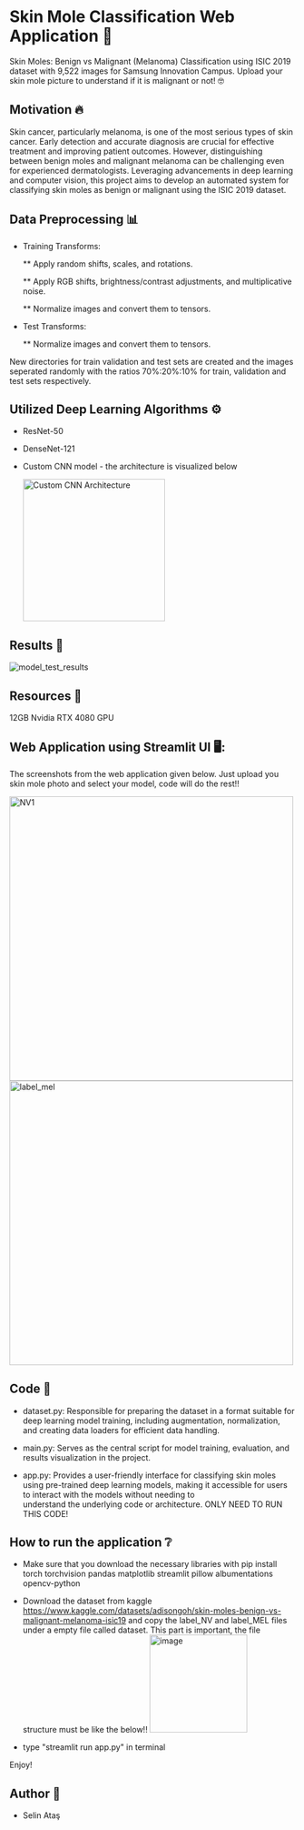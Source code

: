# Skin Mole Classification Web Application 🏥
Skin Moles: Benign vs Malignant (Melanoma) Classification using ISIC 2019 dataset with 9,522 images for Samsung Innovation Campus.
Upload your skin mole picture to understand if it is malignant or not! 🤓

## Motivation :fire:
Skin cancer, particularly melanoma, is one of the most serious types of skin cancer. Early detection and accurate diagnosis are crucial for effective treatment and improving patient outcomes. However, distinguishing between benign moles and malignant melanoma can be challenging even for experienced dermatologists. Leveraging advancements in deep learning and computer vision, this project aims to develop an automated system for classifying skin moles as benign or malignant using the ISIC 2019 dataset.

## Data Preprocessing 📊

* Training Transforms:

  ** Apply random shifts, scales, and rotations.
  
  ** Apply RGB shifts, brightness/contrast adjustments, and multiplicative noise.
  
  ** Normalize images and convert them to tensors.

* Test Transforms:
  
  ** Normalize images and convert them to tensors.

New directories for train validation and test sets are created and the images seperated randomly with the ratios 70%:20%:10% for train, validation and test sets respectively.

## Utilized Deep Learning Algorithms :gear:

* ResNet-50
* DenseNet-121
* Custom CNN model - the architecture is visualized below

  <img width = "250" src="https://github.com/selinatas/Skin-Mole-Classification/assets/110598211/a8aed045-6a2f-4d51-9e7f-d6c84af05906" alt="Custom CNN Architecture" width="400">

## Results 📑

![model_test_results](https://github.com/selinatas/Skin-Mole-Classification/assets/110598211/437fe878-e7e6-4790-959d-ef00811d6dc2)

## Resources 🧱

12GB Nvidia RTX 4080 GPU

## Web Application using Streamlit UI 🖥️:

The screenshots from the web application given below.
Just upload you skin mole photo and select your model, code will do the rest!!

<img width="500" alt="NV1" src="https://github.com/selinatas/Skin-Mole-Classification/assets/110598211/6d492332-0061-4c86-8912-782e00f295e2">
<img width="500" alt="label_mel" src="https://github.com/selinatas/Skin-Mole-Classification/assets/110598211/c7a6d67b-e00c-4a7c-997c-afeeb0ac9c36">

## Code 📖
* dataset.py:
  Responsible for preparing the dataset in a format suitable for deep learning model training, including augmentation, normalization, and creating data loaders for efficient data handling.

* main.py:
  Serves as the central script for model training, evaluation, and results visualization in the project.

* app.py:
  Provides a user-friendly interface for classifying skin moles using pre-trained deep learning models, making it accessible for users to interact with the models without needing to     
  understand the underlying code or architecture. ONLY NEED TO RUN THIS CODE!


## How to run the application ❔

* Make sure that you download the necessary libraries with pip install torch torchvision pandas matplotlib streamlit pillow albumentations opencv-python
* Download the dataset from kaggle https://www.kaggle.com/datasets/adisongoh/skin-moles-benign-vs-malignant-melanoma-isic19
  and copy the label_NV and label_MEL files under a empty file called dataset. This part is important, the file structure must be like the below!!
  <img width="172" alt="image" src="https://github.com/selinatas/Skin-Mole-Classification/assets/110598211/cbdde9cd-8983-4ecb-83c2-e4894d76fa8e">
 
* type "streamlit run app.py" in terminal

 Enjoy!

 ## Author 👤

* Selin Ataş



